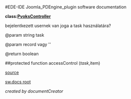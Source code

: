#EDE-IDE Joomla_PDEngine_plugin
software documentation

**class:[PvoksController](../PvoksController.md)**



bejelentkezett usernek van joga a task használatára?

@param string task

@param record vagy ''

@return boolean

##protected function accessControl ($task,$item) 


[source](../../../admin/controllers/controller.php)

[sw.docs root](../)

*created by documentCreator*

